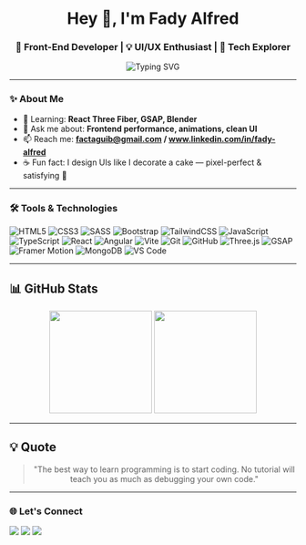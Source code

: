 <h1 align="center">Hey 👋, I'm Fady Alfred</h1>
<h3 align="center">🚀 Front-End Developer | 💡 UI/UX Enthusiast | 🧠 Tech Explorer</h3>

<p align="center">
  <img src="https://readme-typing-svg.demolab.com?font=Fira+Code&pause=1000&color=F76D6D&center=true&vCenter=true&width=435&lines=Front-End+Web+Developer;Passionate+about+beautiful+UI;Always+learning+new+tools+%F0%9F%9A%80" alt="Typing SVG" />
</p>

---

### ✨ About Me

- 🌱 Learning: **React Three Fiber, GSAP, Blender**
- 💬 Ask me about: **Frontend performance, animations, clean UI**
- 📫 Reach me: **factaguib@gmail.com / www.linkedin.com/in/fady-alfred**
- ☕ Fun fact: I design UIs like I decorate a cake — pixel-perfect & satisfying 🍰

---

### 🛠️ Tools & Technologies
![HTML5](https://img.shields.io/badge/HTML5-E34F26?style=for-the-badge&logo=html5&logoColor=white)
![CSS3](https://img.shields.io/badge/CSS3-1572B6?style=for-the-badge&logo=CSS&logoColor=white)
![SASS](https://img.shields.io/badge/Sass-CC6699?style=for-the-badge&logo=sass&logoColor=white)
![Bootstrap](https://img.shields.io/badge/Bootstrap-7952B3?style=for-the-badge&logo=bootstrap&logoColor=white)
![TailwindCSS](https://img.shields.io/badge/Tailwind_CSS-38B2AC?style=for-the-badge&logo=tailwind-css&logoColor=white)
![JavaScript](https://img.shields.io/badge/JavaScript-F7DF1E?style=for-the-badge&logo=javascript&logoColor=black)
![TypeScript](https://img.shields.io/badge/TypeScript-3178C6?style=for-the-badge&logo=typescript&logoColor=white)
![React](https://img.shields.io/badge/React-61DAFB?style=for-the-badge&logo=react&logoColor=black)
![Angular](https://img.shields.io/badge/Angular-DD0031?style=for-the-badge&logo=angular&logoColor=white&labelColor=DD0031&color=A30030)
![Vite](https://img.shields.io/badge/Vite-646CFF?style=for-the-badge&logo=vite&logoColor=white)
![Git](https://img.shields.io/badge/Git-F05032?style=for-the-badge&logo=git&logoColor=white)
![GitHub](https://img.shields.io/badge/GitHub-0D1117?style=for-the-badge&logo=github&logoColor=white)
![Three.js](https://img.shields.io/badge/Three.js-000000?style=for-the-badge&logo=three.js&logoColor=white)
![GSAP](https://img.shields.io/badge/GSAP-0AE448?style=for-the-badge&logo=greensock&logoColor=black)
![Framer Motion](https://img.shields.io/badge/Framer_Motion-black?style=for-the-badge&logo=framer&logoColor=blue)
![MongoDB](https://img.shields.io/badge/MongoDB-47A248?style=for-the-badge&logo=mongodb&logoColor=white)
![VS Code](https://img.shields.io/badge/VS_Code-0078D4?style=for-the-badge&logo=vs%20code&logoColor=white)

---

## 📊 GitHub Stats

<div align="center">
  <img height="180em" src="https://github-readme-stats.vercel.app/api?username=Fady7618&show_icons=true&theme=tokyonight&include_all_commits=true&count_private=true"/>
  <img height="180em" src="https://github-readme-stats.vercel.app/api/top-langs/?username=Fady7618&layout=compact&langs_count=8&theme=tokyonight"/>
</div>

---

## 💡 Quote

<div align="center">
  <blockquote>
    "The best way to learn programming is to start coding. No tutorial will teach you as much as debugging your own code."
  </blockquote>
</div>

---

### 🌐 Let's Connect

<p align="left">
  <a href="mailto:factaguib@gmail.com"><img src="https://img.shields.io/badge/Gmail-D14836?style=for-the-badge&logo=gmail&logoColor=white" /></a>
  <a href="https://www.linkedin.com/in/fady-alfred"><img src="https://img.shields.io/badge/LinkedIn-0077B5?style=for-the-badge&logo=linkedin&logoColor=white" /></a>
  <a href="https://portfolio-five-zeta-79.vercel.app/"><img src="https://img.shields.io/badge/Portfolio-121212?style=for-the-badge&logo=firefox&logoColor=white" /></a>
</p>
